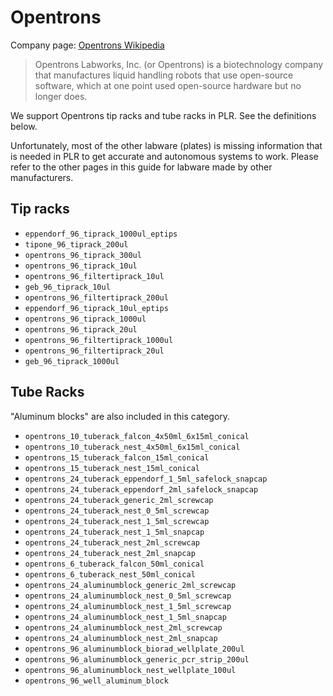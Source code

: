# Opentrons

Company page: [Opentrons Wikipedia](https://en.wikipedia.org/wiki/Opentrons)

> Opentrons Labworks, Inc. (or Opentrons) is a biotechnology company that manufactures liquid handling robots that use open-source software, which at one point used open-source hardware but no longer does.

We support Opentrons tip racks and tube racks in PLR. See the definitions below.

Unfortunately, most of the other labware (plates) is missing information that is needed in PLR to get accurate and autonomous systems to work. Please refer to the other pages in this guide for labware made by other manufacturers.

## Tip racks

- `eppendorf_96_tiprack_1000ul_eptips`
- `tipone_96_tiprack_200ul`
- `opentrons_96_tiprack_300ul`
- `opentrons_96_tiprack_10ul`
- `opentrons_96_filtertiprack_10ul`
- `geb_96_tiprack_10ul`
- `opentrons_96_filtertiprack_200ul`
- `eppendorf_96_tiprack_10ul_eptips`
- `opentrons_96_tiprack_1000ul`
- `opentrons_96_tiprack_20ul`
- `opentrons_96_filtertiprack_1000ul`
- `opentrons_96_filtertiprack_20ul`
- `geb_96_tiprack_1000ul`


## Tube Racks

"Aluminum blocks" are also included in this category.

- `opentrons_10_tuberack_falcon_4x50ml_6x15ml_conical`
- `opentrons_10_tuberack_nest_4x50ml_6x15ml_conical`
- `opentrons_15_tuberack_falcon_15ml_conical`
- `opentrons_15_tuberack_nest_15ml_conical`
- `opentrons_24_tuberack_eppendorf_1_5ml_safelock_snapcap`
- `opentrons_24_tuberack_eppendorf_2ml_safelock_snapcap`
- `opentrons_24_tuberack_generic_2ml_screwcap`
- `opentrons_24_tuberack_nest_0_5ml_screwcap`
- `opentrons_24_tuberack_nest_1_5ml_screwcap`
- `opentrons_24_tuberack_nest_1_5ml_snapcap`
- `opentrons_24_tuberack_nest_2ml_screwcap`
- `opentrons_24_tuberack_nest_2ml_snapcap`
- `opentrons_6_tuberack_falcon_50ml_conical`
- `opentrons_6_tuberack_nest_50ml_conical`
- `opentrons_24_aluminumblock_generic_2ml_screwcap`
- `opentrons_24_aluminumblock_nest_0_5ml_screwcap`
- `opentrons_24_aluminumblock_nest_1_5ml_screwcap`
- `opentrons_24_aluminumblock_nest_1_5ml_snapcap`
- `opentrons_24_aluminumblock_nest_2ml_screwcap`
- `opentrons_24_aluminumblock_nest_2ml_snapcap`
- `opentrons_96_aluminumblock_biorad_wellplate_200ul`
- `opentrons_96_aluminumblock_generic_pcr_strip_200ul`
- `opentrons_96_aluminumblock_nest_wellplate_100ul`
- `opentrons_96_well_aluminum_block`
